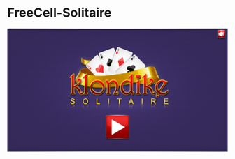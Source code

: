 # FreeCell-Solitaire

![image](https://github.com/DevialMayCry/FreeCell-Solitaire/raw/master/IMG_0757.PNG)
